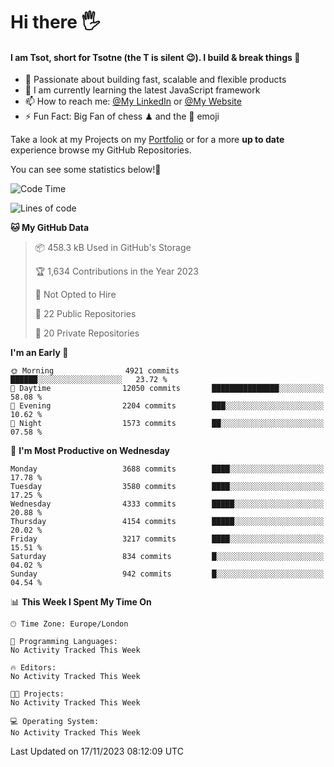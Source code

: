 # Hi there :raised_hand_with_fingers_splayed:
#### I am Tsot, short for Tsotne (the T is silent :wink:). I build & break things :space_invader:
- :telescope: Passionate about building fast, scalable and flexible products
- :seedling: I am currently learning the latest JavaScript framework 
- :mailbox: How to reach me: [@My LinkedIn](https://www.linkedin.com/in/tsotne-gvadzabia/) or [@My Website](https://tsotne.co.uk/contact)
- :zap: Fun Fact: Big Fan of chess ♟ and the 👾 emoji

Take a look at my Projects on my [Portfolio](https://tsotne.co.uk/) or for a more **up to date** experience browse my GitHub Repositories.

You can see some statistics below!:space_invader:
<!--START_SECTION:waka-->
![Code Time](http://img.shields.io/badge/Code%20Time-761%20hrs%202%20mins-blue)

![Lines of code](https://img.shields.io/badge/From%20Hello%20World%20I%27ve%20Written-8.3%20million%20lines%20of%20code-blue)

**🐱 My GitHub Data** 

> 📦 458.3 kB Used in GitHub's Storage 
 > 
> 🏆 1,634 Contributions in the Year 2023
 > 
> 🚫 Not Opted to Hire
 > 
> 📜 22 Public Repositories 
 > 
> 🔑 20 Private Repositories 
 > 
**I'm an Early 🐤** 

```text
🌞 Morning                4921 commits        ██████░░░░░░░░░░░░░░░░░░░   23.72 % 
🌆 Daytime                12050 commits       ███████████████░░░░░░░░░░   58.08 % 
🌃 Evening                2204 commits        ███░░░░░░░░░░░░░░░░░░░░░░   10.62 % 
🌙 Night                  1573 commits        ██░░░░░░░░░░░░░░░░░░░░░░░   07.58 % 
```
📅 **I'm Most Productive on Wednesday** 

```text
Monday                   3688 commits        ████░░░░░░░░░░░░░░░░░░░░░   17.78 % 
Tuesday                  3580 commits        ████░░░░░░░░░░░░░░░░░░░░░   17.25 % 
Wednesday                4333 commits        █████░░░░░░░░░░░░░░░░░░░░   20.88 % 
Thursday                 4154 commits        █████░░░░░░░░░░░░░░░░░░░░   20.02 % 
Friday                   3217 commits        ████░░░░░░░░░░░░░░░░░░░░░   15.51 % 
Saturday                 834 commits         █░░░░░░░░░░░░░░░░░░░░░░░░   04.02 % 
Sunday                   942 commits         █░░░░░░░░░░░░░░░░░░░░░░░░   04.54 % 
```


📊 **This Week I Spent My Time On** 

```text
🕑︎ Time Zone: Europe/London

💬 Programming Languages: 
No Activity Tracked This Week

🔥 Editors: 
No Activity Tracked This Week

🐱‍💻 Projects: 
No Activity Tracked This Week

💻 Operating System: 
No Activity Tracked This Week
```


 Last Updated on 17/11/2023 08:12:09 UTC
<!--END_SECTION:waka-->
